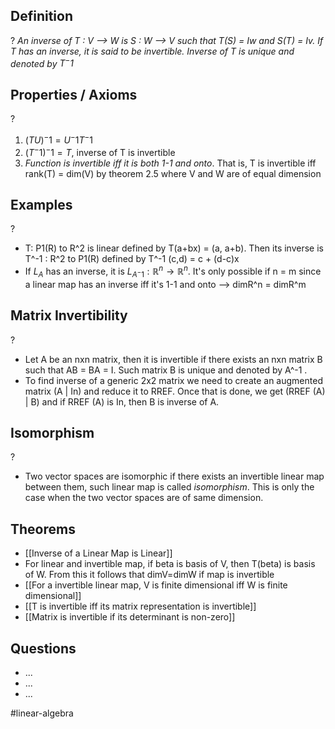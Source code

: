
## Definition
?
*An inverse of T : V --> W is S : W --> V such that T(S) = Iw and S(T) = Iv. If T has an inverse, it is said to be invertible. Inverse of T is unique and denoted by $T^-1$*

## Properties / Axioms
?
1. $(TU)^-1=U^-1T^-1$
2. $(T^-1)^-1= T$, inverse of T is invertible
3. *Function is invertible iff it is both 1-1 and onto*. That is, T is invertible iff rank(T) = dim(V) by theorem 2.5 where V and W are of equal dimension
<!--SR:!2025-08-30,3,250-->

## Examples
?
- T: P1(R) to R^2 is linear defined by T(a+bx) = (a, a+b). Then its inverse is T^-1 : R^2 to P1(R) defined by T^-1 (c,d) = c + (d-c)x
- If $L_{A}$ has an inverse, it is $L_{A^-1}: \mathbb{R}^n \to \mathbb{R}^n$. It's only possible if n = m since a linear map has an inverse iff it's 1-1 and onto --> dimR^n = dimR^m 

## Matrix Invertibility
?
- Let A be an nxn matrix, then it is invertible if there exists an nxn matrix B such that AB = BA = I. Such matrix B is unique and denoted by A^-1
.
- To find inverse of a generic 2x2 matrix we need to create an augmented matrix (A | In) and reduce it to RREF. Once that is done, we get (RREF (A) | B) and if RREF (A) is In, then B is inverse of A.
<!--SR:!2025-08-28,1,230-->


## Isomorphism
?
- Two vector spaces are isomorphic if there exists an invertible linear map between them, such linear map is called *isomorphism*. This is only the case when the two vector spaces are of same dimension.


## Theorems
- [[Inverse of a Linear Map is Linear]]
- For linear and invertible map, if beta is basis of V, then T(beta) is basis of W. From this it follows that dimV=dimW if map is invertible
- [[For a invertible linear map, V is finite dimensional iff W is finite dimensional]]
- [[T is invertible iff its matrix representation is invertible]]
- [[Matrix is invertible if its determinant is non-zero]]

## Questions
- ...
- ...
- ...



#linear-algebra